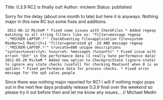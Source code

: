 Title: 0.3.9 RC2 is finally out!
Author: mickem
Status: published

Sorry for the delay (about one month to late) but here it is anyways.
Nothing major in this new RC but some fixes and additions.

     2011-06-13 MickeM * Fixed some issues with CheckFiles * Added regexp matching to all string filters like so: "filter=message regexp '.*MICKEM-LAPTOP.*'" CheckEventLog file=application file=system MaxWarn=1 MaxCrit=1 "filter=generated gt -2d AND message regexp '.*MICKEM-LAPTOP.*'" truncate=800 unique descriptions "syntax=%severity%: %source%: %message% (%count%)" * Fixed issue with errant "dot" in the performance data (I really hate performance data) 2011-05-20 MickeM * Added new option to CheckprocState (ignore-state) to ignore any state checks (usefull for checking MaxCount when 0 is an option) * Fixed performance data for process checks. * Fixed error message for the op5 sales people 

Since there was nothing major reported for RC1 I will if nothing major
pops out in the next few days probably release 0.3.9 final over the
weekend so please try it out before then and let me know any issues...
// Michael Medin
